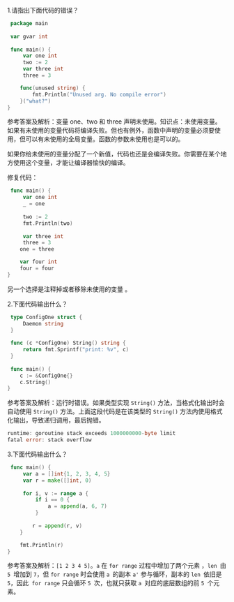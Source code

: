 1.请指出下面代码的错误？

```go
 package main
 
 var gvar int 
 
 func main() {  
     var one int   
     two := 2      
     var three int 
     three = 3

    func(unused string) {
        fmt.Println("Unused arg. No compile error")
    }("what?")
}
```

参考答案及解析：变量 one、two 和 three 声明未使用。知识点：未使用变量。如果有未使用的变量代码将编译失败。但也有例外，函数中声明的变量必须要使用，但可以有未使用的全局变量。函数的参数未使用也是可以的。

如果你给未使用的变量分配了一个新值，代码也还是会编译失败。你需要在某个地方使用这个变量，才能让编译器愉快的编译。

修复代码：

```go
 func main() {
     var one int
     _ = one
 
     two := 2
     fmt.Println(two)
 
     var three int
     three = 3
    one = three

    var four int
    four = four
}
```

另一个选择是注释掉或者移除未使用的变量 。

2.下面代码输出什么？

```go
 type ConfigOne struct {
     Daemon string
 }
 
 func (c *ConfigOne) String() string {
     return fmt.Sprintf("print: %v", c)
 }
 
 func main() {
    c := &ConfigOne{}
    c.String()
}
```

参考答案及解析：运行时错误。如果类型实现 `String()` 方法，当格式化输出时会自动使用 `String()` 方法。上面这段代码是在该类型的 `String()` 方法内使用格式化输出，导致递归调用，最后抛错。

```go
runtime: goroutine stack exceeds 1000000000-byte limit
fatal error: stack overflow
```

3.下面代码输出什么？

```go
 func main() {
     var a = []int{1, 2, 3, 4, 5}
     var r = make([]int, 0)
 
     for i, v := range a {
         if i == 0 {
             a = append(a, 6, 7)
         }
 
        r = append(r, v)
    }

    fmt.Println(r)
}
```

参考答案及解析：`[1 2 3 4 5]`。`a` 在 `for range` 过程中增加了两个元素
，`len `由 `5 `增加到 `7`，但 `for range` 时会使用 `a `的副本 `a'` 参与循环，副本的 `len `依旧是 `5`，因此` for range` 只会循环 `5 `次，也就只获取 `a `对应的底层数组的前 `5 `个元素。